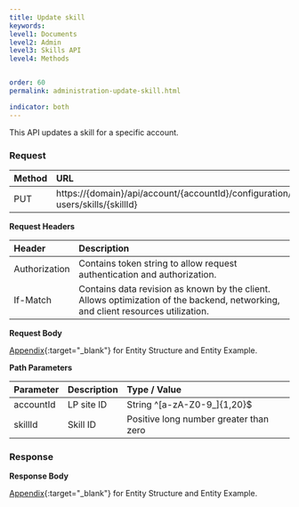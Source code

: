 ```yaml
---
title: Update skill
keywords:
level1: Documents
level2: Admin
level3: Skills API
level4: Methods


order: 60
permalink: administration-update-skill.html

indicator: both
---
```


This API updates a skill for a specific account.

### Request

| Method | URL| 
 |:--------- | :-------- |
 |PUT|  https://{domain}/api/account/{accountId}/configuration/le-users/skills/{skillId}| 

**Request Headers**

 |Header | Description| 
 |:-------  | :------------  |
 |Authorization | Contains token string to allow request authentication and authorization.| 
 |If-Match|  Contains data revision as known by the client. Allows optimization of the backend, networking, and client resources utilization. |

**Request Body**

[Appendix](administration-skills-appendix.html){:target="_blank"} for Entity Structure and Entity Example.

**Path Parameters**

| Parameter   |   Description   |  Type / Value |
 |:----------- |  :------------  | :--------------| 
| accountId   |   LP site ID    |  String ^[a-zA-Z0-9_]{1,20}$ |
| skillId    |    Skill ID      |  Positive long number greater than zero |

### Response

**Response Body**

[Appendix](administration-skills-appendix.html){:target="_blank"} for Entity Structure and Entity Example.
